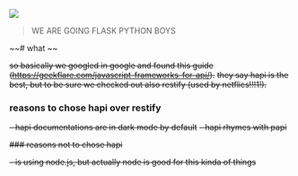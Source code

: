 ![](https://pbs.twimg.com/media/DBq848FXUAA27pc.jpg)


> WE ARE GOING FLASK PYTHON BOYS


~~# what ~~

~~so basically we googled in google and found this guide (https://geekflare.com/javascript-frameworks-for-api/).~~
~~they say hapi is the best, but to be sure we checked out also restify (used by netflics!!!1!).~~

### reasons to chose hapi over restify

~~- hapi documentations are in dark mode by default~~
~~- hapi rhymes with papi~~


~~### reasons not to chose hapi~~

~~- is using node.js, but actually node is good for this kinda of things~~
